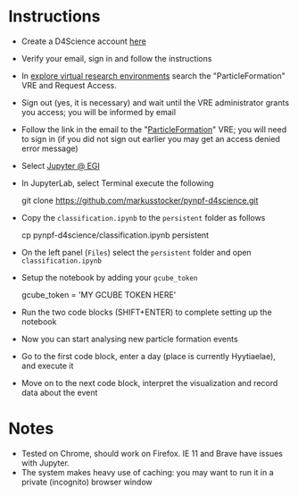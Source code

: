 # Instructions

* Create a D4Science account [here](https://services.d4science.org/)
* Verify your email, sign in and follow the instructions
* In [explore virtual research environments](https://services.d4science.org/explore) search the "ParticleFormation" VRE and Request Access.
* Sign out (yes, it is necessary) and wait until the VRE administrator grants you access; you will be informed by email
* Follow the link in the email to the "[ParticleFormation](https://services.d4science.org/group/particleformation)" VRE; you will need to sign in (if you did not sign out earlier you may get an access denied error message)
* Select [Jupyter @ EGI](https://services.d4science.org/group/particleformation/jupyter-egi)
* In JupyterLab, select Terminal execute the following

  git clone https://github.com/markusstocker/pynpf-d4science.git

* Copy the `classification.ipynb` to the `persistent` folder as follows

  cp pynpf-d4science/classification.ipynb persistent

* On the left panel (`Files`) select the `persistent` folder and open `classification.ipynb`
* Setup the notebook by adding your `gcube_token`

  gcube_token = 'MY GCUBE TOKEN HERE'

* Run the two code blocks (SHIFT+ENTER) to complete setting up the notebook
* Now you can start analysing new particle formation events
* Go to the first code block, enter a day (place is currently Hyytiaelae), and execute it
* Move on to the next code block, interpret the visualization and record data about the event

# Notes

* Tested on Chrome, should work on Firefox. IE 11 and Brave have issues with Jupyter.
* The system makes heavy use of caching: you may want to run it in a private (incognito) browser window








